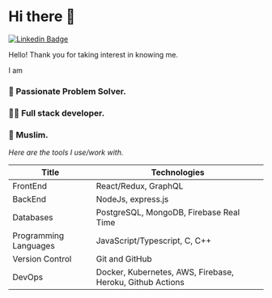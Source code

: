 # Hi there 👋

[![Linkedin Badge](https://img.shields.io/badge/-LinkedIn-blue?style=for-the-badge&logo=Linkedin&logoColor=white&link=https://www.linkedin.com/in/imsajeel)](https://www.linkedin.com/in/imsajeel)

<!-- [![Laptop Badge](https://img.shields.io/badge/-Portfolio-red?style=for-the-badge&logoColor=white&link=https://www.sajeelaalam.com)](https://www.sajeelaalam.com) -->

Hello! Thank you for taking interest in knowing me.

I am

### 🎲 Passionate Problem Solver.

### 👨‍💻 Full stack developer.

### 🕌 Muslim.

_Here are the tools I use/work with._

| Title                 | Technologies                                              |
| --------------------- | --------------------------------------------------------- |
| FrontEnd              | React/Redux, GraphQL                                      |
| BackEnd               | NodeJs, express.js                                        |
| Databases             | PostgreSQL, MongoDB, Firebase Real Time                   |
| Programming Languages | JavaScript/Typescript, C, C++                             |
| Version Control       | Git and GitHub                                            |
| DevOps                | Docker, Kubernetes, AWS, Firebase, Heroku, Github Actions |
